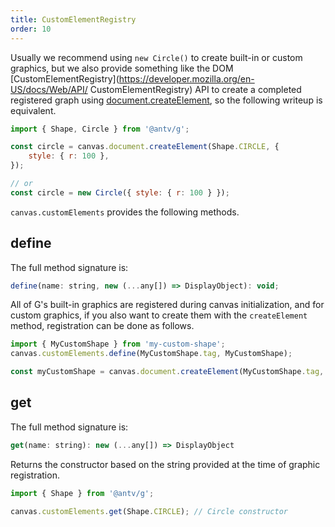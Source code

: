 ```yaml
---
title: CustomElementRegistry
order: 10
---
```


Usually we recommend using `new Circle()` to create built-in or custom graphics, but we also provide something like the DOM [CustomElementRegistry](<https://developer.mozilla.org/en-US/docs/Web/API/> CustomElementRegistry) API to create a completed registered graph using [document.createElement](/en/api/builtin-objects/document#createelement), so the following writeup is equivalent.

```js
import { Shape, Circle } from '@antv/g';

const circle = canvas.document.createElement(Shape.CIRCLE, {
    style: { r: 100 },
});

// or
const circle = new Circle({ style: { r: 100 } });
```

`canvas.customElements` provides the following methods.

## define

The full method signature is:

```js
define(name: string, new (...any[]) => DisplayObject): void;
```

All of G's built-in graphics are registered during canvas initialization, and for custom graphics, if you also want to create them with the `createElement` method, registration can be done as follows.

```js
import { MyCustomShape } from 'my-custom-shape';
canvas.customElements.define(MyCustomShape.tag, MyCustomShape);

const myCustomShape = canvas.document.createElement(MyCustomShape.tag, {});
```

## get

The full method signature is:

```js
get(name: string): new (...any[]) => DisplayObject
```

Returns the constructor based on the string provided at the time of graphic registration.

```js
import { Shape } from '@antv/g';

canvas.customElements.get(Shape.CIRCLE); // Circle constructor
```
